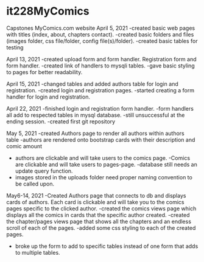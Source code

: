 # it228MyComics
Capstones MyComics.com website
April 5, 2021 
-created basic web pages with titles (index, about, chapters contact). 
-created basic folders and files (images folder, css file/folder, config file(s)/folder). 
-created basic tables for testing 

April 13, 2021 
-created upload form and form handler. Registration form and form handler. 
-created link of handlers to mysqli tables. 
-gave basic styling to pages for better readability. 

April 15, 2021 
-changed tables and added authors table for login and registration. 
-created login and registration pages. 
-started creating a form handler for login and registration. 

April 22, 2021 
-finished login and registration form handler. 
-form handlers all add to respected tables in mysql database. 
-still unsuccessful at the ending session. 
-created first git repository 

May 5, 2021 
-created Authors page to render all authors within authors table 
-authors are rendered onto bootstrap cards with their description and comic amount 
- authors are clickable and will take users to the comics page. 
-Comics are clickable and will take users to pages-page. 
-database still needs an update query function. 
- images stored in the uploads folder need proper naming convention to be called upon. 

May6-14, 2021 
-Created Authors page that connects to db and displays cards of authors. Each card is clickable and will take you to the comics pages specific to the clicked author. 
-created the comics views page which displays all the comics in cards that the specific author created. 
-created the chapter/pages views page that shows all the chapters and an endless scroll of each of the pages. 
-added some css styling to each of the created pages. 
- broke up the form to add to specific tables instead of one form that adds to multiple tables. 

